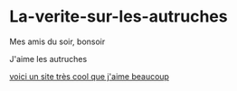 # La-verite-sur-les-autruches

Mes amis du soir, bonsoir

J'aime les autruches

<html lang="fr">


<a href="file:///C:/Users/El%C3%A8ve/Desktop/Mon%20site/page%201/mon%20site.html">
  voici un site très cool que j'aime beaucoup
  <a>
</html> 
